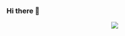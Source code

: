 ### Hi there 👋

<div align="center"> <img src="https://github-readme-stats.vercel.app/api/top-langs/?username=aolixin&theme=dark&show_icons=true" /> </div>

